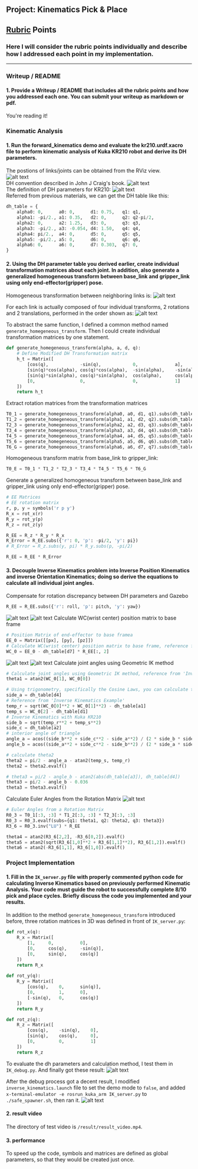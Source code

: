 ## Project: Kinematics Pick & Place


[//]: # (Image References)

[image1]: ./result/viz.png
[image2]: ./result/dh.png
[image3]: ./result/fk_dh.png
[image4]: ./result/position_frame.png
[image5]: ./result/position_frame2.png
[image6]: ./result/orientation_frame.png
[image7]: ./result/wc.png
[image8]: ./result/euler.png
[image9]: ./result/debug.png
[image10]: ./result/pick_result.png
[image11]: ./result/homogeneous_transformation.png
[image12]: ./result/composed_transform.png

## [Rubric](https://review.udacity.com/#!/rubrics/972/view) Points
### Here I will consider the rubric points individually and describe how I addressed each point in my implementation.  

---
### Writeup / README

#### 1. Provide a Writeup / README that includes all the rubric points and how you addressed each one.  You can submit your writeup as markdown or pdf.  

You're reading it!

### Kinematic Analysis
#### 1. Run the forward_kinematics demo and evaluate the kr210.urdf.xacro file to perform kinematic analysis of Kuka KR210 robot and derive its DH parameters.

The postions of links/joints can be obtained from the RViz view.  
![alt text][image1]  
DH convention described in John J Craig's book.
![alt text][image2]  
The definition of DH parameters for KR210:
![alt text][image3]  
Referred from previous materials, we can get the DH table like this:
```python
dh_table = {
    alpha0: 0,      a0: 0,      d1: 0.75,   q1: q1,
    alpha1: -pi/2., a1: 0.35,   d2: 0,      q2: q2-pi/2,
    alpha2: 0,      a2: 1.25,   d3: 0,      q3: q3,
    alpha3: -pi/2., a3: -0.054, d4: 1.50,   q4: q4,
    alpha4: pi/2.,  a4: 0,      d5: 0,      q5: q5,
    alpha5: -pi/2., a5: 0,      d6: 0,      q6: q6,
    alpha6: 0,      a6: 0,      d7: 0.303,  q7: 0,
}
```

#### 2. Using the DH parameter table you derived earlier, create individual transformation matrices about each joint. In addition, also generate a generalized homogeneous transform between base_link and gripper_link using only end-effector(gripper) pose.
Homogeneous transformation between neighboring links is:
![alt text][image11]  

For each link is actually composed of four individual transforms, 2 rotations and 2 translations, performed in the order shown as:
![alt text][image12]  

To abstract the same function, I defined a common method named `generate_homegeneous_transform`. Then I could create individual transformation matrices by one statement.
```python
def generate_homegeneous_transform(alpha, a, d, q):
    # Define Modified DH Transformation matrix
    h_t = Matrix([
        [cos(q),            -sin(q),            0,              a],
        [sin(q)*cos(alpha), cos(q)*cos(alpha),  -sin(alpha),    -sin(alpha)*d],
        [sin(q)*sin(alpha), cos(q)*sin(alpha),  cos(alpha),     cos(alpha)*d],
        [0,                 0,                  0,              1]
    ])
    return h_t
```

Extract rotation matrices from the transformation matrices  
```python
T0_1 = generate_homegeneous_transform(alpha0, a0, d1, q1).subs(dh_table)
T1_2 = generate_homegeneous_transform(alpha1, a1, d2, q2).subs(dh_table)
T2_3 = generate_homegeneous_transform(alpha2, a2, d3, q3).subs(dh_table)
T3_4 = generate_homegeneous_transform(alpha3, a3, d4, q4).subs(dh_table)
T4_5 = generate_homegeneous_transform(alpha4, a4, d5, q5).subs(dh_table)
T5_6 = generate_homegeneous_transform(alpha5, a5, d6, q6).subs(dh_table)
T6_G = generate_homegeneous_transform(alpha6, a6, d7, q7).subs(dh_table)
```

Homogeneous transform matrix from base_link to gripper_link:
```python
T0_E = T0_1 * T1_2 * T2_3 * T3_4 * T4_5 * T5_6 * T6_G
```

Generate a generalized homogeneous transform between base_link and gripper_link using only end-effector(gripper) pose.
```python
# EE Matrices
# EE rotation matrix
r, p, y = symbols('r p y')
R_x = rot_x(r)
R_y = rot_y(p)
R_z = rot_z(y)

R_EE = R_z * R_y * R_x
R_Error = R_EE.subs({'r': 0, 'p': -pi/2, 'y': pi})
# R_Error = R_z.subs(y, pi) * R_y.subs(p, -pi/2)

R_EE = R_EE * R_Error
```

#### 3. Decouple Inverse Kinematics problem into Inverse Position Kinematics and inverse Orientation Kinematics; doing so derive the equations to calculate all individual joint angles.

Compensate for rotation discrepancy between DH parameters and Gazebo
```python
R_EE = R_EE.subs({'r': roll, 'p': pitch, 'y': yaw})
```

![alt text][image6]
![alt text][image7]
Calculate WC(wrist center) position matrix to base frame
```python
# Position Matrix of end-effector to base framea
EE_0 = Matrix([[px], [py], [pz]])
# Calculate WC(wrist center) position matrix to base frame, reference from 'Inverse Kinematics' section, d7 = 0.303
WC_0 = EE_0 - dh_table[d7] * R_EE[:, 2]
```
![alt text][image4]
![alt text][image5]
Calculate joint angles using Geometric IK method
```python
# Calculate joint angles using Geometric IK method, reference from 'Inverse Kinematics Example' section
theta1 = atan2(WC_0[1], WC_0[0])

# Using trigonometry, specifically the Cosine Laws, you can calculate theta 2 and theta 3.
side_a = dh_table[d4]
# Reference from 'Inverse Kinematics Example'
temp_r = sqrt(WC_0[0]**2 + WC_0[1]**2) - dh_table[a1]
temp_s = WC_0[2] - dh_table[d1]
# Inverse Kinematics with Kuka KR210
side_b = sqrt(temp_r**2 + temp_s**2)
side_c = dh_table[a2]
# interior angle of triangle
angle_a = acos((side_b**2 + side_c**2 - side_a**2) / (2 * side_b * side_c))
angle_b = acos((side_a**2 + side_c**2 - side_b**2) / (2 * side_a * side_c))

# calculate theta2
theta2 = pi/2 - angle_a - atan2(temp_s, temp_r)
theta2 = theta2.evalf()

# theta3 = pi/2 - angle_b - atan2(abs(dh_table[a3]), dh_table[d4])
theta3 = pi/2 - angle_b - 0.036
theta3 = theta3.evalf()
```

Calculate Euler Angles from the Rotation Matrix
![alt text][image8]
```python
# Euler Angles from a Rotation Matrix
R0_3 = T0_1[:3, :3] * T1_2[:3, :3] * T2_3[:3, :3]
R0_3 = R0_3.evalf(subs={q1: theta1, q2: theta2, q3: theta3})
R3_6 = R0_3.inv("LU") * R_EE

theta4 = atan2(R3_6[2,2], -R3_6[0,2]).evalf()
theta5 = atan2(sqrt(R3_6[1,0]**2 + R3_6[1,1]**2), R3_6[1,2]).evalf()
theta6 = atan2(-R3_6[1,1], R3_6[1,0]).evalf()
```


### Project Implementation

#### 1. Fill in the `IK_server.py` file with properly commented python code for calculating Inverse Kinematics based on previously performed Kinematic Analysis. Your code must guide the robot to successfully complete 8/10 pick and place cycles. Briefly discuss the code you implemented and your results. 
In addition to the method `generate_homegeneous_transform` introduced before, three rotation matrices in 3D was defined in front of `IK_server.py`:
```python
def rot_x(q):
    R_x = Matrix([
        [1,     0,          0],
        [0,     cos(q),     -sin(q)],
        [0,     sin(q),     cos(q)]
    ])
    return R_x
    
def rot_y(q):              
    R_y = Matrix([
        [cos(q),    0,      sin(q)],
        [0,         1,      0],
        [-sin(q),   0,      cos(q)]
    ])
    return R_y

def rot_z(q):    
    R_z = Matrix([
        [cos(q),    -sin(q),    0],
        [sin(q),    cos(q),     0],
        [0,         0,          1]
    ])
    return R_z
```


To evaluate the dh parameters and calculation method, I test them in `IK_debug.py`. And finally got these result:
![alt text][image9]


After the debug process got a decent result, I modified `inverse_kinematics.launch` file to set the demo mode to `false`, and added `x-terminal-emulator -e rosrun kuka_arm IK_server.py` to  `./safe_spawner.sh`, then ran it. 
![alt text][image10]


#### 2. result video
The directory of test video is `/result/result_video.mp4`.  


#### 3. performance
To speed up the code, symbols and matrices are defined as global parameters, so that they would be created just once.



